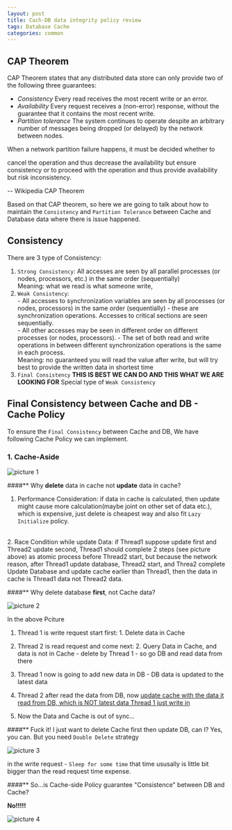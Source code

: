 ```yaml
---
layout: post
title: Cach-DB data integrity policy review
tags: Database Cache 
categories: common
---
```


## CAP Theorem

CAP Theorem states that any distributed data store can only provide two of the following three guarantees:

- _Consistency_
Every read receives the most recent write or an error.
- _Availability_
Every request receives a (non-error) response, without the guarantee that it contains the most recent write.
- _Partition tolerance_
The system continues to operate despite an arbitrary number of messages being dropped (or delayed) by the network between nodes.

When a network partition failure happens, it must be decided whether to

cancel the operation and thus decrease the availability but ensure consistency or to
proceed with the operation and thus provide availability but risk inconsistency.

-- Wikipedia CAP Theorem


Based on that CAP theorem, so here we are going to talk about how to maintain the `Consistency` and `Partition Tolerance` between Cache and Database data where there is issue happened.

## Consistency

There are 3 type of Consistency:

1. `Strong Consistency`: All accesses are seen by all parallel processes (or nodes, processors, etc.) in the same order (sequentially)
        <br>Meaning: what we read is what someone write, 
2. `Weak Consistency`:  
        - All accesses to synchronization variables are seen by all processes (or nodes, processors) in the same order (sequentially) - these are synchronization operations. Accesses to critical sections are seen sequentially.<br>
        - All other accesses may be seen in different order on different processes (or nodes, processors).
        - The set of both read and write operations in between different synchronization operations is the same in each process.
        <br>Meaning: no guaranteed you will read the value after write, but will try best to provide the written data in shortest time
3. `Final Consistency` __THIS IS BEST WE CAN DO AND THIS WHAT WE ARE LOOKING FOR__
        Special type of `Weak Consistency`


## Final Consistency between Cache and DB -  Cache Policy

To ensure the `Final Consistency` between Cache and DB, We have following Cache Policy we can implement.

### 1. Cache-Aside

![picture 1](https://r0ngsh3n.github.io/static/img/../../../../../static/img/cache-aside.drawio.png)


####** Why __delete__ data in cache not __update__ data in cache?

1. Performance Consideration: if data in cache is calculated, then update might cause more calculation(maybe joint on other set of data etc.), which is expensive, just delete is cheapest way and also fit `Lazy Initialize` policy.
<br>
2. Race Condition while update Data: if Thread1 suppose update first and Thread2 update second, Thread1 should complete 2 steps (see picture above) as atomic process before Thread2 start, but because the network reason, after Thread1 update database, Thread2 start, and Threa2 complete Update Database and update cache earlier than Thread1, then the data in cache is Thread1 data not Thread2 data.

####** Why delete database __first__, not Cache data?

![picture 2](https://r0ngsh3n.github.io/static/img/../../../../../static/img/cache-aside-erro1.drawio.png)

In the above Pciture

1. Thread 1 is write request start first: 1. Delete data in Cache 
2. Thread 2 is read request and come next: 2. Query Data in Cache, and data is not in Cache - delete by Thread 1 - so go DB and read data from there
3. Thread 1 now is going to add new data in DB - DB data is updated to the latest data
4. Thread 2 after read the data from DB, now <u>update cache with the data it read from DB, which is NOT latest data Thread 1 just write in</u>

5. Now the Data and Cache is out of sync...

####** Fuck it! I just want to delete Cache first then update DB, can I?
Yes, you can. But you need `Double Delete` strategy


![picture 3](https://r0ngsh3n.github.io/static/img/../../../../../static/img/double-delete-cache.drawio.png)

in the write request - `Sleep for some time` that time ususally is little bit bigger than the read request time expense.


####** So...is Cache-side Policy guarantee "Consistence" between DB and Cache?

__No!!!!!__

![picture 4](https://r0ngsh3n.github.io/static/img/../../../../../static/img/cache-aside-erro2.png)

